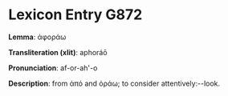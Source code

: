 # Lexicon Entry G872

**Lemma**: ἀφοράω

**Transliteration (xlit)**: aphoráō

**Pronunciation**: af-or-ah'-o

**Description**:
from ἀπό and ὁράω; to consider attentively:--look.
